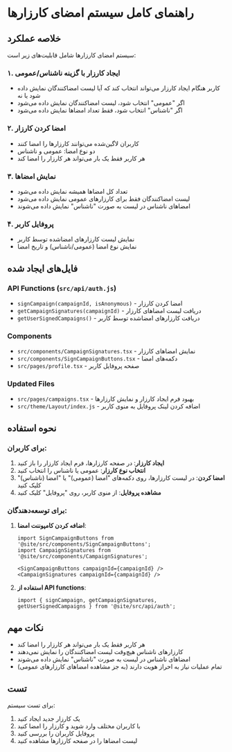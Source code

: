 # راهنمای کامل سیستم امضای کارزارها

## خلاصه عملکرد

سیستم امضای کارزارها شامل قابلیت‌های زیر است:

### ۱. ایجاد کارزار با گزینه ناشناس/عمومی
- کاربر هنگام ایجاد کارزار می‌تواند انتخاب کند که آیا لیست امضاکنندگان نمایش داده شود یا نه
- اگر "عمومی" انتخاب شود، لیست امضاکنندگان نمایش داده می‌شود
- اگر "ناشناس" انتخاب شود، فقط تعداد امضاها نمایش داده می‌شود

### ۲. امضا کردن کارزار
- کاربران لاگین‌شده می‌توانند کارزارها را امضا کنند
- دو نوع امضا: عمومی و ناشناس
- هر کاربر فقط یک بار می‌تواند هر کارزار را امضا کند

### ۳. نمایش امضاها
- تعداد کل امضاها همیشه نمایش داده می‌شود
- لیست امضاکنندگان فقط برای کارزارهای عمومی نمایش داده می‌شود
- امضاهای ناشناس در لیست به صورت "ناشناس" نمایش داده می‌شوند

### ۴. پروفایل کاربر
- نمایش لیست کارزارهای امضاشده توسط کاربر
- نمایش نوع امضا (عمومی/ناشناس) و تاریخ امضا

## فایل‌های ایجاد شده

### API Functions (`src/api/auth.js`)
- `signCampaign(campaignId, isAnonymous)` - امضا کردن کارزار
- `getCampaignSignatures(campaignId)` - دریافت لیست امضاهای کارزار
- `getUserSignedCampaigns()` - دریافت کارزارهای امضاشده توسط کاربر

### Components
- `src/components/CampaignSignatures.tsx` - نمایش امضاهای کارزار
- `src/components/SignCampaignButtons.tsx` - دکمه‌های امضا
- `src/pages/profile.tsx` - صفحه پروفایل کاربر

### Updated Files
- `src/pages/campaigns.tsx` - بهبود فرم ایجاد کارزار و نمایش کارزارها
- `src/theme/Layout/index.js` - اضافه کردن لینک پروفایل به منوی کاربر

## نحوه استفاده

### برای کاربران:
1. **ایجاد کارزار**: در صفحه کارزارها، فرم ایجاد کارزار را باز کنید
2. **انتخاب نوع کارزار**: عمومی یا ناشناس را انتخاب کنید
3. **امضا کردن**: در لیست کارزارها، روی دکمه‌های "امضا (عمومی)" یا "امضا (ناشناس)" کلیک کنید
4. **مشاهده پروفایل**: از منوی کاربر، روی "پروفایل" کلیک کنید

### برای توسعه‌دهندگان:
1. **اضافه کردن کامپوننت امضا**:
   ```tsx
   import SignCampaignButtons from '@site/src/components/SignCampaignButtons';
   import CampaignSignatures from '@site/src/components/CampaignSignatures';
   
   <SignCampaignButtons campaignId={campaignId} />
   <CampaignSignatures campaignId={campaignId} />
   ```

2. **استفاده از API functions**:
   ```tsx
   import { signCampaign, getCampaignSignatures, getUserSignedCampaigns } from '@site/src/api/auth';
   ```

## نکات مهم

- هر کاربر فقط یک بار می‌تواند هر کارزار را امضا کند
- کارزارهای ناشناس هیچ‌وقت لیست امضاکنندگان را نمایش نمی‌دهند
- امضاهای ناشناس در لیست به صورت "ناشناس" نمایش داده می‌شوند
- تمام عملیات نیاز به احراز هویت دارند (به جز مشاهده امضاهای کارزارهای عمومی)

## تست

برای تست سیستم:
1. یک کارزار جدید ایجاد کنید
2. با کاربران مختلف وارد شوید و کارزار را امضا کنید
3. پروفایل کاربران را بررسی کنید
4. لیست امضاها را در صفحه کارزارها مشاهده کنید 